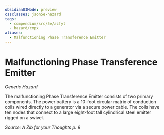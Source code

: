 ```yaml
---
obsidianUIMode: preview
cssclasses: json5e-hazard
tags:
  - compendium/src/5e/azfyt
  - hazard/cmpx
aliases:
  - Malfunctioning Phase Transference Emitter
---
```

# Malfunctioning Phase Transference Emitter
*Generic Hazard*  

The malfunctioning Phase Transference Emitter consists of two primary components. The power battery is a 10-foot circular matrix of conduction coils wired directly to a generator via a secure power cable. The coils have ten nodes that connect to a large eight-foot tall cylindrical steel emitter rigged on a swivel.

*Source: A Zib for your Thoughts p. 9*